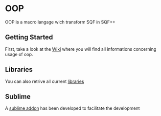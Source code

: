 # OOP

OOP is a macro langage wich transform SQF in SQF++

## Getting Started

First, take a look at the [Wiki](https://github.com/code34/oop.h/wiki/) where you will find all informations concerning usage of oop.

## Libraries

You can also retrive all current [libraries](https://github.com/code34/oop.h/wiki/9.-OOP-LIBRARY)

## Sublime

A [sublime addon](https://github.com/minipopov/Sublime_Text_OOP) has been developed to facilitate the development 

